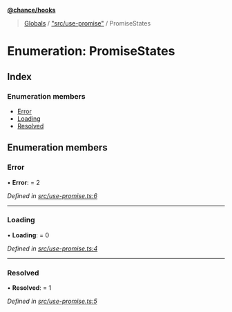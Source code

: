**[@chance/hooks](../README.md)**

> [Globals](../globals.md) / ["src/use-promise"](../modules/_src_use_promise_.md) / PromiseStates

# Enumeration: PromiseStates

## Index

### Enumeration members

* [Error](_src_use_promise_.promisestates.md#error)
* [Loading](_src_use_promise_.promisestates.md#loading)
* [Resolved](_src_use_promise_.promisestates.md#resolved)

## Enumeration members

### Error

•  **Error**:  = 2

*Defined in [src/use-promise.ts:6](https://github.com/chaance/hooks/blob/8a20513/src/use-promise.ts#L6)*

___

### Loading

•  **Loading**:  = 0

*Defined in [src/use-promise.ts:4](https://github.com/chaance/hooks/blob/8a20513/src/use-promise.ts#L4)*

___

### Resolved

•  **Resolved**:  = 1

*Defined in [src/use-promise.ts:5](https://github.com/chaance/hooks/blob/8a20513/src/use-promise.ts#L5)*
